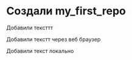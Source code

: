 ﻿# Создали my_first_repo

Добавили тексттт

Добавили текстт через веб браузер

Добавили текст локально
